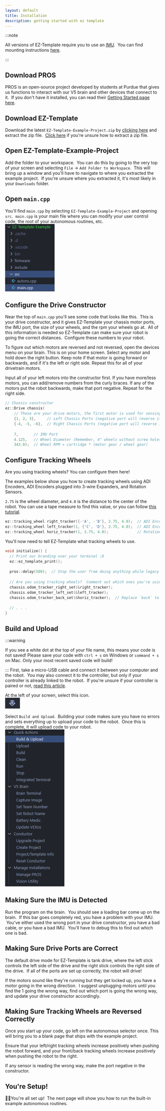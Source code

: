 ```yaml
---
layout: default
title: Installation
description: getting started with ez template
---
```


:::note

All versions of EZ-Template require you to use an [IMU](https://www.vexrobotics.com/276-4855.html).  You can find mounting instructions [here](https://kb.vex.com/hc/en-us/articles/360037382272-Using-the-V5-Inertial-Sensor).  

:::

## Download PROS
PROS is an open-source project developed by students at Purdue that gives us functions to interact with our V5 brain and other devices that connect to it.  If you don't have it installed, you can read their [Getting Started page here](https://pros.cs.purdue.edu/v5/getting-started/index.html).

## Download EZ-Template
Download the latest `EZ-Template-Example-Project.zip` by [clicking here](https://github.com/EZ-Robotics/EZ-Template/releases/latest/download/EZ-Template-Example-Project.zip) and extract the zip file.  [Click here](https://www.filecenter.com/blog/how-to-unzip-files-mac-iphone-android-windows/) if you're unsure how to extract a zip file.  

## Open EZ-Template-Example-Project
Add the folder to your workspace.  You can do this by going to the very top of your screen and selecting `File` -> `Add Folder to Workspace`.  This will bring up a window and you'll have to navigate to where you extracted the example project.  If you're unsure where you extracted it, it's most likely in your `Downloads` folder.  

## Open `main.cpp`
You'll find `main.cpp` by selecting `EZ-Template-Example-Project` and opening `src`.  `main.cpp` is your main file where you can modify your user control code, the root of your autonomous routines, etc.  
![](images/finding-main-cpp.png)

## Configure the Drive Constructor
Near the top of `main.cpp` you'll see some code that looks like this.  This is your drive constructor, and it gives EZ-Template your chassis motor ports, the IMU port, the size of your wheels, and the rpm your wheels go at.  All of this information is needed so EZ-Template can make sure your robot is going the correct distances.  Configure these numbers to your robot.  

To figure out which motors are reversed and not reversed, open the devices menu on your brain.  This is on your home screen.  Select any motor and hold down the right button.  Keep note if that motor is going forward or backwards, and if it's the left or right side.  Repeat this for all of your drivetrain motors.  

Input all of your left motors into the constructor first.  If you have more/less motors, you can add/remove numbers from the curly braces.  If any of the motors put the robot backwards, make that port negative.  Repeat for the right side.  
```cpp
// Chassis constructor
ez::Drive chassis(
    // These are your drive motors, the first motor is used for sensing!
    {1, 2, 3},     // Left Chassis Ports (negative port will reverse it!)
    {-4, -5, -6},  // Right Chassis Ports (negative port will reverse it!)

    7,       // IMU Port
    4.125,   // Wheel Diameter (Remember, 4" wheels without screw holes are actually 4.125!)
    343.0);  // Wheel RPM = cartridge * (motor gear / wheel gear)
```

## Configure Tracking Wheels
Are you using tracking wheels?  You can configure them here!

The examples below show you how to create tracking wheels using ADI Encoders, ADI Encoders plugged into 3-wire Expanders, and Rotation Sensors.  

`2.75`  is the wheel diameter, and `4.0` is the distance to the center of the robot.  You can use a tape measure to find this value, or you can follow [this tutorial](/tutorials/tuning_tracking_wheel_width).  
```cpp
ez::tracking_wheel right_tracker({-'A', -'B'}, 2.75, 4.0);  // ADI Encoders
ez::tracking_wheel left_tracker(1, {'C', 'D'}, 2.75, 4.0);  // ADI Encoders plugged into a Smart port
ez::tracking_wheel horiz_tracker(1, 2.75, 4.0);             // Rotation sensors
```

You'll now need to tell EZ-Template what tracking wheels to use.  
```cpp
void initialize() {
  // Print our branding over your terminal :D
  ez::ez_template_print();

  pros::delay(500);  // Stop the user from doing anything while legacy ports configure

  // Are you using tracking wheels?  Comment out which ones you're using here!
  chassis.odom_tracker_right_set(&right_tracker);
  chassis.odom_tracker_left_set(&left_tracker);
  chassis.odom_tracker_back_set(&horiz_tracker);  // Replace `back` to `front` if your tracker is in the front!

  // . . .
}
```

## Build and Upload 
:::warning

If you see a white dot at the top of your file name, this means your code is not saved!  Please save your code with `ctrl + s` on Windows or `command + s` on Mac.  Only your most recent saved code will build!

:::
First, take a micro-USB cable and connect it between your computer and the robot.  You may also connect it to the controller, but only if your controller is already linked to the robot.  If you're unsure if your controller is paired or not, [read this article](https://kb.vex.com/hc/en-us/articles/360035592532-Pairing-the-V5-Controller-with-the-V5-Brain-for-a-Wireless-Connection).  

At the left of your screen, select this icon.   
![](images/pros-icon.png)

Select `Build and Upload`.  Building your code makes sure you have no errors and sets everything up to upload your code to the robot.  Once this is complete, it will upload code to your robot.   
![](images/pros-menu.png)

## Making Sure the IMU is Detected
Run the program on the brain.  You should see a loading bar come up on the brain.  If this bar goes completely red, you have a problem with your IMU.  You've either used the wrong port in your drive constructor, you have a bad cable, or you have a bad IMU.  You'll have to debug this to find out which one is bad.  

## Making Sure Drive Ports are Correct
The default drive mode for EZ-Template is tank drive, where the left stick controls the left side of the drive and the right stick controls the right side of the drive.  If all of the ports are set up correctly, the robot will drive!  

If the motors sound like they're running but they get locked up, you have a motor going in the wrong direction.  I suggest unplugging motors until you find the 1 going the wrong way, find out which port is going the wrong way, and update your drive constructor accordingly.  

## Making Sure Tracking Wheels are Reversed Correctly
Once you start up your code, go left on the autonomous selector once.  This will bring you to a blank page that ships with the example project.  

Ensure that your left/right tracking wheels increase positively when pushing the robot forward, and your front/back tracking wheels increase positively when pushing the robot to the right.  

If any sensor is reading the wrong way, make the port negative in the constructor.  

## You're Setup!
🥳🥳You're all set up!  The next page will show you how to run the built-in example autonomous routines.  

